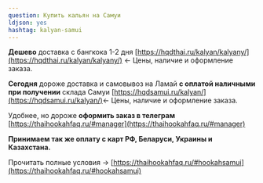 ```yaml
---
question: Купить кальян на Самуи
ldjson: yes
hashtag: kalyan-samui
---
```


**Дешево** доставка с бангкока 1-2 дня [https://hqdthai.ru/kalyan/kalyany/](https://hqdthai.ru/kalyan/kalyany/) <- Цены, наличие и оформление заказа.

**Сегодня** дороже доставка и самовывоз на Ламай **с оплатой наличными при получении** склада Самуи [https://hqdsamui.ru/kalyan/](https://hqdsamui.ru/kalyan/)<- Цены, наличие и оформление заказа.

Удобнее, но дороже **оформить заказ в телеграм** [https://thaihookahfaq.ru/#manager](https://thaihookahfaq.ru/#manager)

**Принимаем так же оплату с карт РФ, Беларуси, Украины и Казахстана.**

Прочитать полные условия -> [https://thaihookahfaq.ru/#hookahsamui](https://thaihookahfaq.ru/#hookahsamui)
